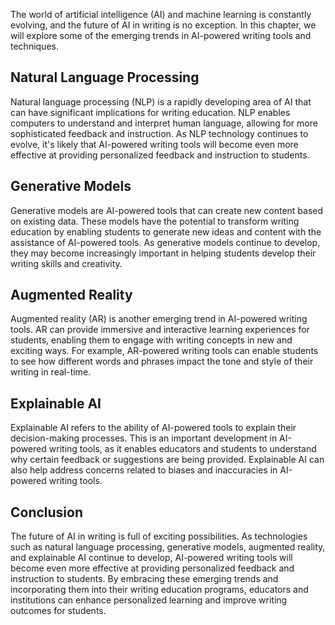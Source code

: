
The world of artificial intelligence (AI) and machine learning is constantly evolving, and the future of AI in writing is no exception. In this chapter, we will explore some of the emerging trends in AI-powered writing tools and techniques.

Natural Language Processing
---------------------------

Natural language processing (NLP) is a rapidly developing area of AI that can have significant implications for writing education. NLP enables computers to understand and interpret human language, allowing for more sophisticated feedback and instruction. As NLP technology continues to evolve, it's likely that AI-powered writing tools will become even more effective at providing personalized feedback and instruction to students.

Generative Models
-----------------

Generative models are AI-powered tools that can create new content based on existing data. These models have the potential to transform writing education by enabling students to generate new ideas and content with the assistance of AI-powered tools. As generative models continue to develop, they may become increasingly important in helping students develop their writing skills and creativity.

Augmented Reality
-----------------

Augmented reality (AR) is another emerging trend in AI-powered writing tools. AR can provide immersive and interactive learning experiences for students, enabling them to engage with writing concepts in new and exciting ways. For example, AR-powered writing tools can enable students to see how different words and phrases impact the tone and style of their writing in real-time.

Explainable AI
--------------

Explainable AI refers to the ability of AI-powered tools to explain their decision-making processes. This is an important development in AI-powered writing tools, as it enables educators and students to understand why certain feedback or suggestions are being provided. Explainable AI can also help address concerns related to biases and inaccuracies in AI-powered writing tools.

Conclusion
----------

The future of AI in writing is full of exciting possibilities. As technologies such as natural language processing, generative models, augmented reality, and explainable AI continue to develop, AI-powered writing tools will become even more effective at providing personalized feedback and instruction to students. By embracing these emerging trends and incorporating them into their writing education programs, educators and institutions can enhance personalized learning and improve writing outcomes for students.

